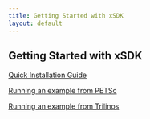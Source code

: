 ```yaml
---
title: Getting Started with xSDK
layout: default
---
```

## Getting Started with xSDK

[Quick Installation Guide](./Installation.html)

[Running an example from PETSc](./NotYetWritten.html)

[Running an example from Trilinos](./NotYetWritten.html)


